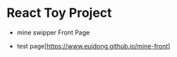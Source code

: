 # React Toy Project

- mine swipper Front Page

- test page[https://www.euidong.github.io/mine-front]

